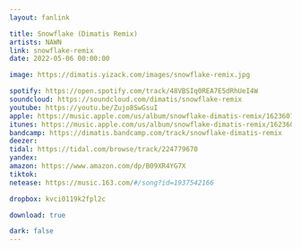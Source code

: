 ```yaml
---
layout: fanlink

title: Snowflake (Dimatis Remix)
artists: NAWN
link: snowflake-remix
date: 2022-05-06 00:00:00

image: https://dimatis.yizack.com/images/snowflake-remix.jpg

spotify: https://open.spotify.com/track/48VBSIq0REA7E5dRhUeI4W
soundcloud: https://soundcloud.com/dimatis/snowflake-remix
youtube: https://youtu.be/Zujo8SwGsuI
apple: https://music.apple.com/us/album/snowflake-dimatis-remix/1623607701?i=1623607703&app=music&ls=1
itunes: https://music.apple.com/us/album/snowflake-dimatis-remix/1623607701?i=1623607703&app=itunes&ls=1
bandcamp: https://dimatis.bandcamp.com/track/snowflake-dimatis-remix
deezer:
tidal: https://tidal.com/browse/track/224779670
yandex: 
amazon: https://www.amazon.com/dp/B09XR4YG7X
tiktok: 
netease: https://music.163.com/#/song?id=1937542166

dropbox: kvci0119k2fpl2c

download: true

dark: false
---
```

